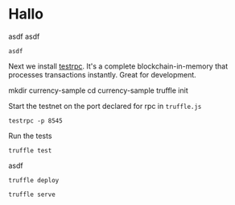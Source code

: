# Hallo
asdf
asdf

    asdf

Next we install [testrpc](https://github.com/ethereumjs/testrpc). It's a complete blockchain-in-memory that processes transactions instantly. Great for development.

mkdir currency-sample
cd currency-sample
truffle init

Start the testnet on the port declared for rpc in `truffle.js`

    testrpc -p 8545

Run the tests

    truffle test

asdf

    truffle deploy
    
    truffle serve
    
    
    
